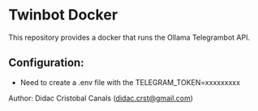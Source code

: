 # Twinbot Docker

This repository provides a docker that runs the Ollama Telegrambot API.

## Configuration:
- Need to create a .env file with the TELEGRAM_TOKEN=xxxxxxxxx

Author: Didac Cristobal Canals (didac.crst@gmail.com)